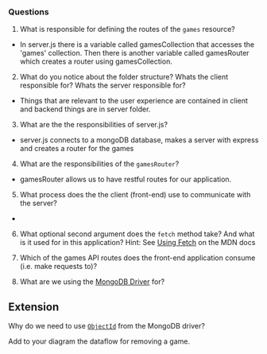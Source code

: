 ### Questions

1. What is responsible for defining the routes of the `games` resource?
- In server.js there is a variable called gamesCollection that accesses the 'games' collection. Then there is another variable called gamesRouter which creates a router using gamesCollection. 


2. What do you notice about the folder structure?  Whats the client responsible for? Whats the server responsible for?
- Things that are relevant to the user experience are contained in client and backend things are in server folder. 


3. What are the the responsibilities of server.js?
- server.js connects to a mongoDB database, makes a server with express and creates a router for the games


4. What are the responsibilities of the `gamesRouter`?
- gamesRouter allows us to have restful routes for our application. 


5. What process does the the client (front-end) use to communicate with the server?
-  

6. What optional second argument does the `fetch` method take? And what is it used for in this application? Hint: See [Using Fetch](https://developer.mozilla.org/en-US/docs/Web/API/Fetch_API/Using_Fetch) on the MDN docs

7. Which of the games API routes does the front-end application consume (i.e. make requests to)?

8. What are we using the [MongoDB Driver](http://mongodb.github.io/node-mongodb-native/) for?

## Extension

Why do we need to use [`ObjectId`](https://mongodb.github.io/node-mongodb-native/api-bson-generated/objectid.html) from the MongoDB driver?

Add to your diagram the dataflow for removing a game.
